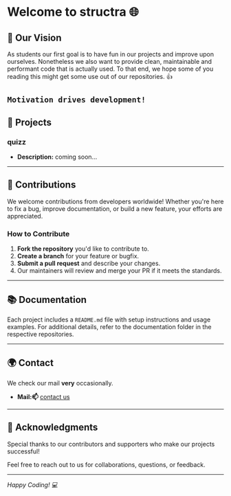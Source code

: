 # Welcome to structra 🌐

## 🚀 Our Vision

As students our first goal is to have fun in our projects and improve upon ourselves.
Nonetheless we also want to provide clean, maintainable and performant code that is actually used.
To that end, we hope some of you reading this might get some use out of our repositories. 👍

`Motivation drives development!`
---

## 🔧 Projects

### **quizz**
   - **Description:** coming soon...

---

## 🌟 Contributions

We welcome contributions from developers worldwide! Whether you're here to fix a bug, improve documentation, or build a new feature, your efforts are appreciated.

### How to Contribute
1. **Fork the repository** you'd like to contribute to.
2. **Create a branch** for your feature or bugfix.
3. **Submit a pull request** and describe your changes.
4. Our maintainers will review and merge your PR if it meets the standards.

---

## 📚 Documentation

Each project includes a `README.md` file with setup instructions and usage examples. For additional details, refer to the documentation folder in the respective repositories.


---

## 🌍 Contact

We check our mail **very** occasionally.  
- **Mail:📫** [contact us](mailto:structra@proton.me)
 
---

## 📝 Acknowledgments

Special thanks to our contributors and supporters who make our projects successful!  

Feel free to reach out to us for collaborations, questions, or feedback.

---

*Happy Coding! 💻*
